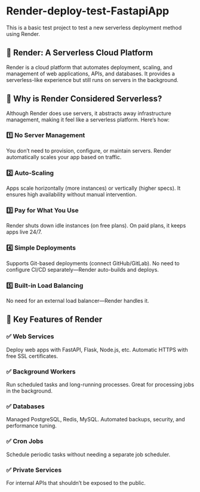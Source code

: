 # Render-deploy-test-FastapiApp
This is a basic test project to test a new serverless deployment method using Render.

## 🚀 Render: A Serverless Cloud Platform
Render is a cloud platform that automates deployment, scaling, and management of web applications, APIs, and databases. It provides a serverless-like experience but still runs on servers in the background.

## 🔹 Why is Render Considered Serverless?
Although Render does use servers, it abstracts away infrastructure management, making it feel like a serverless platform. Here’s how:

### 1️⃣ No Server Management
You don’t need to provision, configure, or maintain servers.
Render automatically scales your app based on traffic.

### 2️⃣ Auto-Scaling
Apps scale horizontally (more instances) or vertically (higher specs).
It ensures high availability without manual intervention.

### 3️⃣ Pay for What You Use
Render shuts down idle instances (on free plans).
On paid plans, it keeps apps live 24/7.

### 4️⃣ Simple Deployments
Supports Git-based deployments (connect GitHub/GitLab).
No need to configure CI/CD separately—Render auto-builds and deploys.

### 5️⃣ Built-in Load Balancing
No need for an external load balancer—Render handles it.

## 🔹 Key Features of Render

### ✅ Web Services
Deploy web apps with FastAPI, Flask, Node.js, etc.
Automatic HTTPS with free SSL certificates.

### ✅ Background Workers
Run scheduled tasks and long-running processes.
Great for processing jobs in the background.

### ✅ Databases
Managed PostgreSQL, Redis, MySQL.
Automated backups, security, and performance tuning.

### ✅ Cron Jobs
Schedule periodic tasks without needing a separate job scheduler.

### ✅ Private Services
For internal APIs that shouldn’t be exposed to the public.

